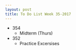 ```yaml
---
layout: post
title: To Do List Week 35-2017
---
```


* 354
  * Midterm (Thurs)
* 352
  * Practice Excersises
 
